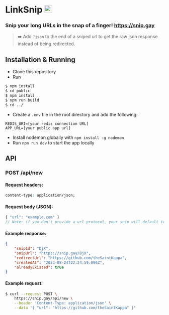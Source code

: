 # LinkSnip <img src="https://snip.gay/icon.png" height="24">

### Snip your long URLs in the snap of a finger! https://snip.gay

> ➡️ Add `?json` to the end of a sniped url to get the raw json response instead of being redirected.

## Installation & Running

-   Clone this repository
-   Run

```bash
$ npm install
$ cd public
$ npm install
$ npm run build
$ cd ../
```

-   Create a `.env` file in the root directory and add the following:

```env
REDIS_URI=[your redis connection URL]
APP_URL=[your public app url]
```

-   Install nodemon globally with `npm install -g nodemon`
-   Run `npm run dev` to start the app locally

## API

### <b>POST</b> /api/new

#### Request headers:

```css
content-type: application/json;
```

#### Request body (JSON):

```js
{ "url": "example.com" }
// Note: if you don't provide a url protocol, your snip will default to https
```

#### Example response:

```json
{
    "snipId": "DjX",
    "snipUrl": "https://snip.gay/DjX",
    "redirectUrl": "https://github.com/theSaintKappa",
    "createdAt": "2023-08-24T22:24:59.096Z",
    "alreadyExisted": true
}
```

#### Example request:

```bash
$ curl --request POST \
    https://snip.gay/api/new \
    --header 'Content-Type: application/json' \
    --data '{ "url": "https://github.com/theSaintKappa" }'
```
